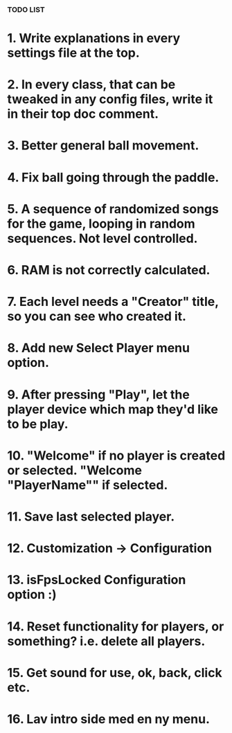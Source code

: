 ### TODO LIST
# 1. Write explanations in every settings file at the top.
# 2. In every class, that can be tweaked in any config files, write it in their top doc comment.
# 3. Better general ball movement.
# 4. Fix ball going through the paddle.
# 5. A sequence of randomized songs for the game, looping in random sequences. Not level controlled.
# 6. RAM is not correctly calculated.
# 7. Each level needs a "Creator" title, so you can see who created it.
# 8. Add new Select Player menu option.
# 9. After pressing "Play", let the player device which map they'd like to be play.

# 10. "Welcome" if no player is created or selected. "Welcome "PlayerName"" if selected.
# 11. Save last selected player.
# 12. Customization -> Configuration
# 13. isFpsLocked Configuration option :)
# 14. Reset functionality for players, or something? i.e. delete all players.
# 15. Get sound for use, ok, back, click etc.
# 16. Lav intro side med en ny menu.